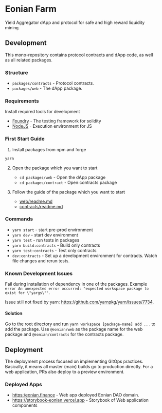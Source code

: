 # Eonian Farm

Yield Aggregator dApp and protocol for safe and high reward liquidity mining

## Development

This mono-repository contains protocol contracts and dApp code, as well as all related packages.

### Structure

* `packages/contracts` - Protocol contracts.
* `packages/web` - The dApp package.

### Requirements

Install required tools for development

* [Foundry](https://book.getfoundry.sh/getting-started/installation.html) - The testing framework for solidity
* [NodeJS](https://nodejs.org/) - Execution environment for JS

### First Start Guide

1) Install packages from npm and forge

```bash
yarn
```

2) Open the package which you want to start
    * `cd packages/web` - Open the dApp package
    * `cd packages/contract` - Open contracts package

3) Follow the guide of the package which you want to start
    * [web/readme.md](https://github.com/eonian-core/farm/tree/main/packages/web#readme)
    * [contracts/readme.md](https://github.com/eonian-core/farm/tree/main/packages/contracts#readme)

### Commands

* `yarn start` - start pre-prod environment
* `yarn dev` - start dev environment
* `yarn test` - run tests in packages
* `yarn build:contracts` - Build only contracts
* `yarn test:contracts` - Test only contracts
* `dev:contracts` - Set up a development environment for contracts. Watch file changes and rerun tests.

### Known Development Issues

Fail during installation of dependency in one of the packages.
Example `error An unexpected error occurred: "expected workspace package to exist for \"yargs\"".`

Issue still not fixed by yarn: https://github.com/yarnpkg/yarn/issues/7734.

#### Solution

Go to the root directory and run `yarn workspace [package-name] add ...` to add the package. Use `@eonian/web` as the package name for the web package and `@eonian/contracts` for the contracts package.

## Deployment

The deployment process focused on implementing GitOps practices. Basically, it means all master (main) builds go to production directly. For a web application, PRs also deploy to a preview environment.

### Deployed Apps

* <https:/eonian.finance> - Web app deployed Eonian DAO domain.
* <https://storybook-eonian.vercel.app> - Storybook of Web application components


